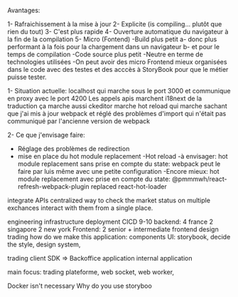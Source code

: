 Avantages:

1- Rafraichissement à la mise à jour
2- Explicite (is compiling... plutôt que rien du tout)
3- C'est plus rapide
4- Ouverture automatique du navigateur à la fin de la compilation
5- Micro (Fontend)
-Build plus petit
a- donc plus performant à la fois pour la chargement dans un navigateur
b- et pour le temps de compilation
-Code source plus petit
-Neutre en terme de technologies utilisées
-On peut avoir des micro Frontend mieux organisées dans le code avec des testes et des acccès à StoryBook pour que le métier
puisse tester.

1- Situation actuelle:
localhost qui marche sous le port 3000 et communique en proxy avec le port 4200
Les appels apis marchent
i18next de la traduction ça marche aussi
ckeditor marche
hot reload qui marche
sachant que j'ai mis à jour webpack et réglé des problèmes d'import qui n'était pas communiqué par l'ancienne version de webpack

2- Ce que j'envisage faire:

- Réglage des problèmes de redirection
- mise en place du hot module replacement
  -Hot reload
  -à envisager: hot module replacement sans prise en compte du state: webpack peut le faire par luis même avec une petite configuration
  -Encore mieux: hot module replacement avec prise en compte du state: @pmmmwh/react-refresh-webpack-plugin replaced react-hot-loader

integrate APIs
centralized way to check the market status on multiple exchances
interact with them from a single place.

engineering infrastructure
deployment
CICD
9-10 backend: 4 france 2 singapore 2 new york
Frontend: 2 senior + intermediate
frontend design
trading
how do we make this application: components UI: storybook, decide the style, design system,

trading client SDK =>
Backoffice application
internal application

main focus: trading plateforme, web socket, web worker,

Docker isn't necessary
Why do you use storyboo
